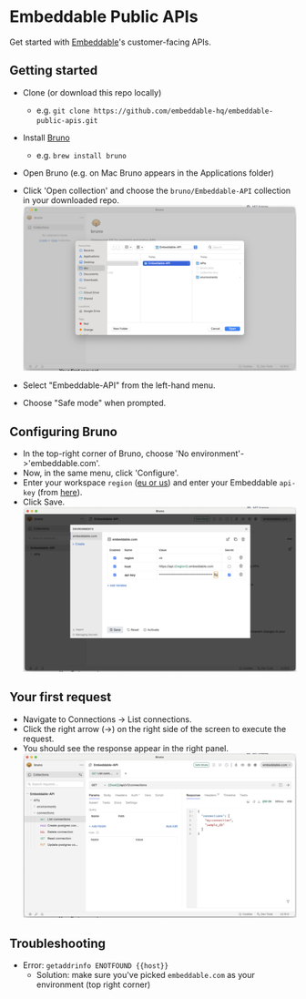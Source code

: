 # Embeddable Public APIs

Get started with [Embeddable](https://embeddable.com)'s customer-facing APIs.

## Getting started

 - Clone (or download this repo locally)
 	- e.g. `git clone https://github.com/embeddable-hq/embeddable-public-apis.git`
 - Install [Bruno](https://docs.usebruno.com/get-started/bruno-basics/download)
 	- e.g. `brew install bruno`
 - Open Bruno (e.g. on Mac Bruno appears in the Applications folder)
 - Click 'Open collection' and choose the `bruno/Embeddable-API` collection in your downloaded repo.
 ![open collection](public/img/open-collection.png)


 - Select "Embeddable-API" from the left-hand menu.
 
 - Choose "Safe mode" when prompted.

## Configuring Bruno

 - In the top-right corner of Bruno, choose 'No environment'->'embeddable.com'.
 - Now, in the same menu, click 'Configure'.
 - Enter your workspace `region` ([eu or us](https://docs.embeddable.com/deployment/deployment-regions)) and enter your Embeddable `api-key` (from [here](https://docs.embeddable.com/getting-started/set-up-your-workspace)).
 - Click Save.
 ![configure environment](public/img/configure-environment.png)

## Your first request
 - Navigate to Connections -> List connections.
 - Click the right arrow (->) on the right side of the screen to execute the request.
 - You should see the response appear in the right panel.
 ![list connections](public/img/list-connections.png)

 ## Troubleshooting

  - Error: `getaddrinfo ENOTFOUND {{host}}`
  	- Solution: make sure you've picked `embeddable.com` as your environment (top right corner)